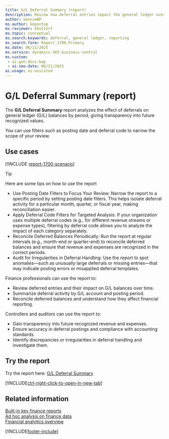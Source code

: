 ```yaml
---
title: G/L Deferral Summary (report)
description: Review how deferral entries impact the general ledger over time and reconcile deferred balances. This report summarizes deferred revenue and expense postings across G/L accounts, with filters for posting date and deferral code to focus your review.
author: kennieNP
ms.author: kepontop
ms.reviewer: bholtorf
ms.topic: conceptual
ms.search.keywords: deferral, general ledger, reporting
ms.search.form: Report_1700_Primary
ms.date: 06/21/2025
ms.service: dynamics-365-business-central
ms.custom:
 - ai-gen-docs-bap
 - ai-seo-date: 06/21/2025
ai.usage: ai-assisted
---
```


# G/L Deferral Summary (report)

The **G/L Deferral Summary** report analyzes the effect of deferrals on general ledger (G/L) balances by period, giving transparency into future recognized values.

You can use filters such as posting date and deferral code to narrow the scope of your review.

## Use cases

[!INCLUDE [report-1700-scenario](../includes/report-1700-scenario-include.md)]

> [!TIP]
> Here are some tips on how to use the report
> * Use Posting Date Filters to Focus Your Review: Narrow the report to a specific period by setting posting date filters. This helps isolate deferral activity for a particular month, quarter, or fiscal year, making reconciliation easier.
> * Apply Deferral Code Filters for Targeted Analysis: If your organization uses multiple deferral codes (e.g., for different revenue streams or expense types), filtering by deferral code allows you to analyze the impact of each category separately.
> * Reconcile Deferred Balances Periodically: Run the report at regular intervals (e.g., month-end or quarter-end) to reconcile deferred balances and ensure that revenue and expenses are recognized in the correct periods.
> * Audit for Irregularities in Deferral Handling: Use the report to spot anomalies—such as unusually large deferrals or missing entries—that may indicate posting errors or misapplied deferral templates.


Finance professionals can use the report to:

* Review deferred entries and their impact on G/L balances over time.
* Summarize deferral activity by G/L account and posting period.
* Reconcile deferred balances and understand how they affect financial reporting.

Controllers and auditors can use the report to:

* Gain transparency into future recognized revenue and expenses.
* Ensure accuracy in deferral postings and compliance with accounting standards.
* Identify discrepancies or irregularities in deferral handling and investigate them.


## Try the report

Try the report here: [G/L Deferral Summary](https://businesscentral.dynamics.com?report=1700)

[!INCLUDE[ctrl-right-click-to-open-in-new-tab](../includes/ctrl-right-click-to-open-in-new-tab.md)]

## Related information

[Built-in key finance reports](../finance-reports.md)  
[Ad hoc analysis on finance data](../ad-hoc-analysis-finance.md)  
[Financial analytics overview](../bi.md)  

[!INCLUDE[footer-include](../includes/footer-banner.md)]
